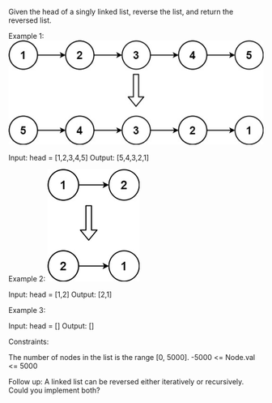 Given the head of a singly linked list, reverse the list, and return the reversed list.

Example 1:
![example](./rev1ex1.jpg)

Input: head = [1,2,3,4,5]
Output: [5,4,3,2,1]

Example 2:
![example](./rev1ex2.jpg)

Input: head = [1,2]
Output: [2,1]

Example 3:

Input: head = []
Output: []

Constraints:

The number of nodes in the list is the range [0, 5000].
-5000 <= Node.val <= 5000

Follow up: A linked list can be reversed either iteratively or recursively. Could you implement both?
